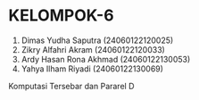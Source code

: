 # KELOMPOK-6
1. Dimas Yudha Saputra      (24060122120025)
2. Zikry Alfahri Akram      (24060122120033)
3. Ardy Hasan Rona Akhmad   (24060122130053)
4. Yahya Ilham Riyadi       (24060122130069)
   
Komputasi Tersebar dan Pararel D
